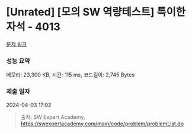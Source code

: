 # [Unrated] [모의 SW 역량테스트] 특이한 자석 - 4013 

[문제 링크](https://swexpertacademy.com/main/code/problem/problemDetail.do?contestProbId=AWIeV9sKkcoDFAVH) 

### 성능 요약

메모리: 23,300 KB, 시간: 115 ms, 코드길이: 2,745 Bytes

### 제출 일자

2024-04-03 17:02



> 출처: SW Expert Academy, https://swexpertacademy.com/main/code/problem/problemList.do